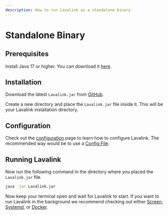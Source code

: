 ```yaml
---
description: How to run Lavalink as a standalone binary
---
```


# Standalone Binary

## Prerequisites

Install Java 17 or higher. You can download it [here](https://www.azul.com/downloads/?package=jdk#zulu).

## Installation

Download the latest `Lavalink.jar` from [GitHub](https://github.com/lavalink-devs/Lavalink/releases/latest).

Create a new directory and place the `Lavalink.jar` file inside it. This will be your Lavalink installation directory.

## Configuration

Check out the [configuration](../configuration/index.md) page to learn how to configure Lavalink.
The recommended way would be to use a [Config File](../configuration/config-file.md).

## Running Lavalink

Now run the following command in the directory where you placed the `Lavalink.jar` file.

```bash
java -jar Lavalink.jar
```

Now keep your terminal open and wait for Lavalink to start.
If you want to run Lavalink in the background we recommend checking out either [Screen](https://www.gnu.org/software/screen/), [Systemd](systemd.md), or [Docker](docker.md).
